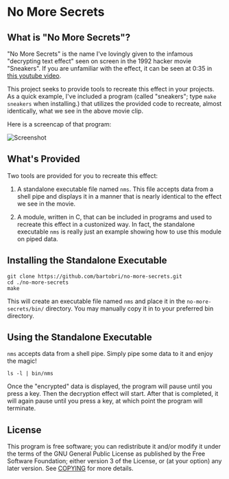 No More Secrets
===============

What is "No More Secrets"?
--------------------------

"No More Secrets" is the name I've lovingly given to the infamous "decrypting text effect" seen on
screen in the 1992 hacker movie "Sneakers". If you are unfamiliar with the effect, it can be seen
at 0:35 in [this youtube video](https://www.youtube.com/watch?v=F5bAa6gFvLs).

This project seeks to provide tools to recreate this effect in your projects. As a quick
example, I've included a program (called "sneakers"; type `make sneakers` when installing.) that
utilizes the provided code to recreate, almost identically, what we see in the above movie clip.

Here is a screencap of that program:

![Screenshot](http://www.tackboard.world/no_more_secrets.gif)

What's Provided
---------------

Two tools are provided for you to recreate this effect:

1. A standalone executable file named `nms`. This file accepts data from a shell pipe and displays it in a manner that is nearly identical to the effect we see in the movie.

2. A module, written in C, that can be included in programs and used to recreate this effect in a custonized way. In fact, the standalone executable `nms` is really just an example showing how to use this module on piped data.

Installing the Standalone Executable
------------------------------------
```
git clone https://github.com/bartobri/no-more-secrets.git
cd ./no-more-secrets
make
```

This will create an executable file named `nms` and place it in the `no-more-secrets/bin/` directory.
You may manually copy it in to your preferred bin directory.

Using the Standalone Executable
-------------------------------

`nms` accepts data from a shell pipe. Simply pipe some data to it and enjoy the magic!
```
ls -l | bin/nms
```
Once the "encrypted" data is displayed, the program will pause until you press a key. Then the
decryption effect will start. After that is completed, it will again pause until
you press a key, at which point the program will terminate.

License
-------

This program is free software; you can redistribute it and/or modify it under the terms of the GNU
General Public License as published by the Free Software Foundation; either version 3 of the License,
or (at your option) any later version.  See [COPYING](COPYING) for more details.
